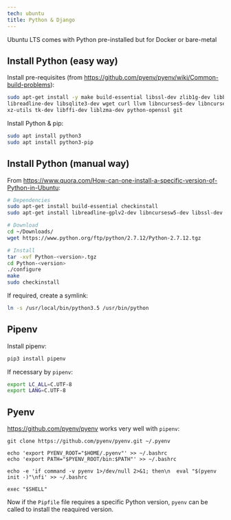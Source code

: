 ```yaml
---
tech: ubuntu
title: Python & Django
---
```


Ubuntu LTS comes with Python pre-installed but for Docker or bare-metal

## Install Python (easy way)

Install pre-requisites (from <https://github.com/pyenv/pyenv/wiki/Common-build-problems>):

```sh
sudo apt-get install -y make build-essential libssl-dev zlib1g-dev libbz2-dev \
libreadline-dev libsqlite3-dev wget curl llvm libncurses5-dev libncursesw5-dev \
xz-utils tk-dev libffi-dev liblzma-dev python-openssl git
```

Install Python & pip:

```sh
sudo apt install python3
sudo apt install python3-pip
```

## Install Python (manual way)

From <https://www.quora.com/How-can-one-install-a-specific-version-of-Python-in-Ubuntu>:

```sh
# Dependencies
sudo apt-get install build-essential checkinstall
sudo apt-get install libreadline-gplv2-dev libncursesw5-dev libssl-dev libsqlite3-dev tk-dev libgdbm-dev libc6-dev libbz2-dev

# Download
cd ~/Downloads/
wget https://www.python.org/ftp/python/2.7.12/Python-2.7.12.tgz

# Install
tar -xvf Python-<version>.tgz
cd Python-<version> 
./configure
make
sudo checkinstall
```

If required, create a symlink:

```sh
ln -s /usr/local/bin/python3.5 /usr/bin/python
```

## Pipenv

Install pipenv:

```sh
pip3 install pipenv
````

If necessary by `pipenv`:

```sh
export LC_ALL=C.UTF-8
export LANG=C.UTF-8
```

## Pyenv

<https://github.com/pyenv/pyenv> works very well with `pipenv`:

```
git clone https://github.com/pyenv/pyenv.git ~/.pyenv

echo 'export PYENV_ROOT="$HOME/.pyenv"' >> ~/.bashrc
echo 'export PATH="$PYENV_ROOT/bin:$PATH"' >> ~/.bashrc

echo -e 'if command -v pyenv 1>/dev/null 2>&1; then\n  eval "$(pyenv init -)"\nfi' >> ~/.bashrc

exec "$SHELL"
```

Now if the `Pipfile` file requires a specific Python version, `pyenv`
can be called to install the reaquired version.
